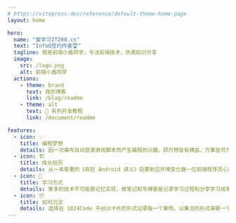 ```yaml
---
# https://vitepress.dev/reference/default-theme-home-page
layout: home

hero:
  name: "爱学习IT200.cn"
  text: "InfoQ签约作者🏆"
  tagline: 我是前端小鑫同学，专注前端技术，热衷知识分享
  image:
    src: /logo.png
    alt: 前端小鑫同学
  actions:
    - theme: brand
      text: 我的博客
      link: /blog/readme
    - theme: alt
      text: 🎉 系列开发教程
      link: /document/readme

features:
  - icon: 💡
    title: 编程梦想
    details: 因一次编写自动登录游戏脚本而产生编程的兴趣，顾万物皆有裨益，万事皆可为师。
  - icon: 🏗
    title: 成长经历
    details: 从一本厚重的《疯狂 Android 讲义》启蒙到应环境变化做一位前端程序员心路历程。
  - icon: 🔑
    title: 学习方式
    details: 繁多的技术不可能靠记忆实现，做笔记和写博客是记录学习过程和分享学习成果的捷径。
  - icon: 📦
    title: 如何沉淀
    details: 选择在 1024Code 平台以卡片的形式记录每一个案例，以集合的形式串联一个系列。
---
```



<script lang="ts" setup>
import ProjectList from '../docs/.vitepress/views/project-list.vue';
</script>

<project-list></project-list>

<style>
:root {
  --vp-home-hero-name-color: transparent;
  --vp-home-hero-name-background: -webkit-linear-gradient(120deg, #bd34fe 30%, #41d1ff);

  --vp-home-hero-image-background-image: linear-gradient(-45deg, #bd34fe 50%, #47caff 50%);
  --vp-home-hero-image-filter: blur(40px);
}

@media (min-width: 640px) {
  :root {
    --vp-home-hero-image-filter: blur(56px);
  }
}

@media (min-width: 960px) {
  :root {
    --vp-home-hero-image-filter: blur(72px);
  }
}
</style>